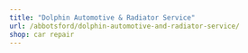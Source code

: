 ```yaml
---
title: "Dolphin Automotive & Radiator Service"
url: /abbotsford/dolphin-automotive-and-radiator-service/
shop: car repair
---
```


